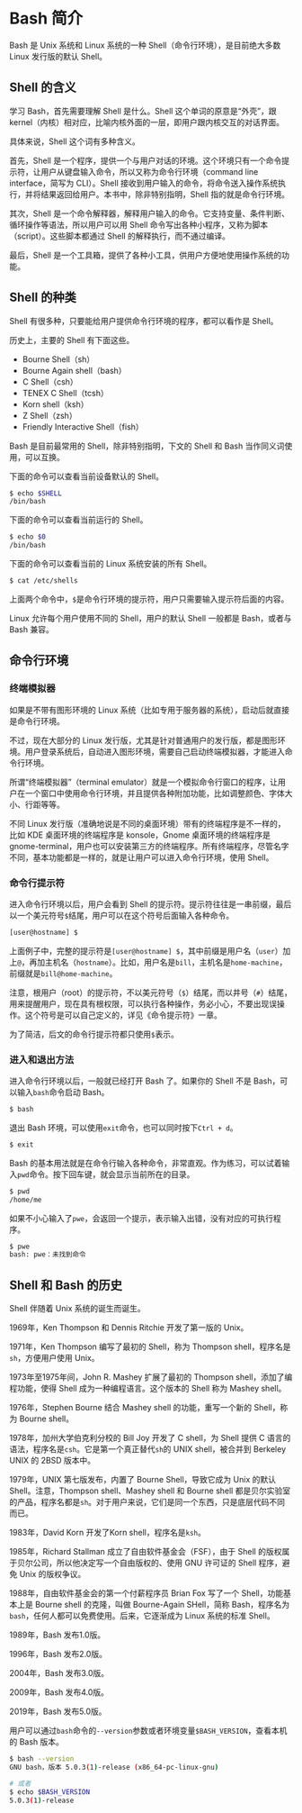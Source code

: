 # Bash 简介

Bash 是 Unix 系统和 Linux 系统的一种 Shell（命令行环境），是目前绝大多数 Linux 发行版的默认 Shell。

## Shell 的含义

学习 Bash，首先需要理解 Shell 是什么。Shell 这个单词的原意是“外壳”，跟 kernel（内核）相对应，比喻内核外面的一层，即用户跟内核交互的对话界面。

具体来说，Shell 这个词有多种含义。

首先，Shell 是一个程序，提供一个与用户对话的环境。这个环境只有一个命令提示符，让用户从键盘输入命令，所以又称为命令行环境（command line interface，简写为 CLI）。Shell 接收到用户输入的命令，将命令送入操作系统执行，并将结果返回给用户。本书中，除非特别指明，Shell 指的就是命令行环境。

其次，Shell 是一个命令解释器，解释用户输入的命令。它支持变量、条件判断、循环操作等语法，所以用户可以用 Shell 命令写出各种小程序，又称为脚本（script）。这些脚本都通过 Shell 的解释执行，而不通过编译。

最后，Shell 是一个工具箱，提供了各种小工具，供用户方便地使用操作系统的功能。

## Shell 的种类

Shell 有很多种，只要能给用户提供命令行环境的程序，都可以看作是 Shell。

历史上，主要的 Shell 有下面这些。

- Bourne Shell（sh）
- Bourne Again shell（bash）
- C Shell（csh）
- TENEX C Shell（tcsh）
- Korn shell（ksh）
- Z Shell（zsh）
- Friendly Interactive Shell（fish）

Bash 是目前最常用的 Shell，除非特别指明，下文的 Shell 和 Bash 当作同义词使用，可以互换。

下面的命令可以查看当前设备默认的 Shell。

```bash
$ echo $SHELL
/bin/bash
```

下面的命令可以查看当前运行的 Shell。

```bash
$ echo $0
/bin/bash
```

下面的命令可以查看当前的 Linux 系统安装的所有 Shell。

```bash
$ cat /etc/shells
```

上面两个命令中，`$`是命令行环境的提示符，用户只需要输入提示符后面的内容。

Linux 允许每个用户使用不同的 Shell，用户的默认 Shell 一般都是 Bash，或者与 Bash 兼容。

## 命令行环境

### 终端模拟器

如果是不带有图形环境的 Linux 系统（比如专用于服务器的系统），启动后就直接是命令行环境。

不过，现在大部分的 Linux 发行版，尤其是针对普通用户的发行版，都是图形环境。用户登录系统后，自动进入图形环境，需要自己启动终端模拟器，才能进入命令行环境。

所谓“终端模拟器”（terminal emulator）就是一个模拟命令行窗口的程序，让用户在一个窗口中使用命令行环境，并且提供各种附加功能，比如调整颜色、字体大小、行距等等。

不同 Linux 发行版（准确地说是不同的桌面环境）带有的终端程序是不一样的，比如 KDE 桌面环境的终端程序是 konsole，Gnome 桌面环境的终端程序是 gnome-terminal，用户也可以安装第三方的终端程序。所有终端程序，尽管名字不同，基本功能都是一样的，就是让用户可以进入命令行环境，使用 Shell。

### 命令行提示符

进入命令行环境以后，用户会看到 Shell 的提示符。提示符往往是一串前缀，最后以一个美元符号`$`结尾，用户可以在这个符号后面输入各种命令。

```bash
[user@hostname] $
```

上面例子中，完整的提示符是`[user@hostname] $`，其中前缀是用户名（`user`）加上`@`，再加主机名（`hostname`）。比如，用户名是`bill`，主机名是`home-machine`，前缀就是`bill@home-machine`。

注意，根用户（root）的提示符，不以美元符号（`$`）结尾，而以井号（`#`）结尾，用来提醒用户，现在具有根权限，可以执行各种操作，务必小心，不要出现误操作。这个符号是可以自己定义的，详见《命令提示符》一章。

为了简洁，后文的命令行提示符都只使用`$`表示。

### 进入和退出方法

进入命令行环境以后，一般就已经打开 Bash 了。如果你的 Shell 不是 Bash，可以输入`bash`命令启动 Bash。

```bash
$ bash
```

退出 Bash 环境，可以使用`exit`命令，也可以同时按下`Ctrl + d`。

```bash
$ exit
```

Bash 的基本用法就是在命令行输入各种命令，非常直观。作为练习，可以试着输入`pwd`命令。按下回车键，就会显示当前所在的目录。

```bash
$ pwd
/home/me
```

如果不小心输入了`pwe`，会返回一个提示，表示输入出错，没有对应的可执行程序。

```bash
$ pwe
bash: pwe：未找到命令
```

## Shell 和 Bash 的历史

Shell 伴随着 Unix 系统的诞生而诞生。

1969年，Ken Thompson 和 Dennis Ritchie 开发了第一版的 Unix。

1971年，Ken Thompson 编写了最初的 Shell，称为 Thompson shell，程序名是`sh`，方便用户使用 Unix。

1973年至1975年间，John R. Mashey 扩展了最初的 Thompson shell，添加了编程功能，使得 Shell 成为一种编程语言。这个版本的 Shell 称为 Mashey shell。

1976年，Stephen Bourne 结合 Mashey shell 的功能，重写一个新的 Shell，称为 Bourne shell。

1978年，加州大学伯克利分校的 Bill Joy 开发了 C shell，为 Shell 提供 C 语言的语法，程序名是`csh`。它是第一个真正替代`sh`的 UNIX shell，被合并到 Berkeley UNIX 的 2BSD 版本中。

1979年，UNIX 第七版发布，内置了 Bourne Shell，导致它成为 Unix 的默认 Shell。注意，Thompson shell、Mashey shell 和 Bourne shell 都是贝尔实验室的产品，程序名都是`sh`。对于用户来说，它们是同一个东西，只是底层代码不同而已。

1983年，David Korn 开发了Korn shell，程序名是`ksh`。

1985年，Richard Stallman 成立了自由软件基金会（FSF），由于 Shell 的版权属于贝尔公司，所以他决定写一个自由版权的、使用 GNU 许可证的 Shell 程序，避免 Unix 的版权争议。

1988年，自由软件基金会的第一个付薪程序员 Brian Fox 写了一个 Shell，功能基本上是 Bourne shell 的克隆，叫做 Bourne-Again SHell，简称 Bash，程序名为`bash`，任何人都可以免费使用。后来，它逐渐成为 Linux 系统的标准 Shell。

1989年，Bash 发布1.0版。

1996年，Bash 发布2.0版。

2004年，Bash 发布3.0版。

2009年，Bash 发布4.0版。

2019年，Bash 发布5.0版。

用户可以通过`bash`命令的`--version`参数或者环境变量`$BASH_VERSION`，查看本机的 Bash 版本。

```bash
$ bash --version
GNU bash，版本 5.0.3(1)-release (x86_64-pc-linux-gnu)

# 或者
$ echo $BASH_VERSION
5.0.3(1)-release
```

